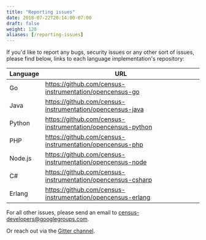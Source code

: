 ```yaml
---
title: "Reporting issues"
date: 2018-07-22T20:14:00-07:00
draft: false
weight: 120
aliases: [/reporting-issues]
---
```


If you'd like to report any bugs, security issues or any other sort of issues, please find below, links to each language implementation's repository:

Language|URL
---|---
Go|https://github.com/census-instrumentation/opencensus-go
Java|https://github.com/census-instrumentation/opencensus-java
Python|https://github.com/census-instrumentation/opencensus-python
PHP|https://github.com/census-instrumentation/opencensus-php
Node.js|https://github.com/census-instrumentation/opencensus-node
C#|https://github.com/census-instrumentation/opencensus-csharp
Erlang|https://github.com/census-instrumentation/opencensus-erlang

For all other issues, please send an email to
[census-developers@googlegroups.com](mailto:census-developers@googlegroups.com).

Or reach out via the [Gitter channel](https://gitter.im/census-instrumentation/Lobby).
